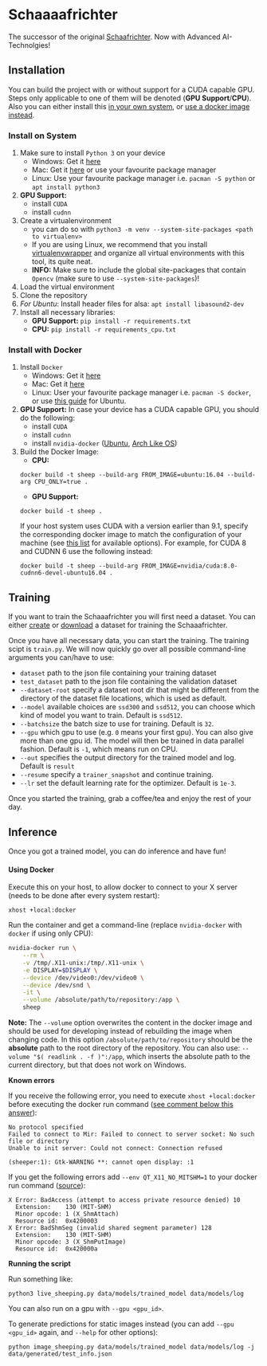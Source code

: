 # Schaaaafrichter

The successor of the original [Schaafrichter](https://github.com/Bartzi/schaafrichter).
Now with Advanced AI-Technolgies!

## Installation

You can build the project with or without support for a CUDA capable GPU.
Steps only applicable to one of them will be denoted (**GPU Support**/**CPU**).
Also you can either install this [in your own system](#install-on-system), or [use a docker image instead](#install-with-docker).

### Install on System

1. Make sure to install `Python 3` on your device
   - Windows: Get it [here](https://www.python.org/downloads/windows/)
   - Mac: Get it [here](https://www.python.org/downloads/mac-osx/) or use
   your favourite package manager
   - Linux: Use your favourite package manager i.e. `pacman -S python` or
   `apt install python3`
2. **GPU Support:**
   - install `CUDA`
   - install `cudnn`
3. Create a virtualenvironment
   - you can do so with `python3 -m venv --system-site-packages <path to virtualenv>`
   - If you are using Linux, we recommend that you install
   [virtualenvwrapper](https://virtualenvwrapper.readthedocs.io/en/latest/)
   and organize all virtual environments with this tool, its quite neat.
   - **INFO:** Make sure to include the global site-packages that contain `Opencv` (make sure to use `--system-site-packages`)!
4. Load the virtual environment
5. Clone the repository
6. *For Ubuntu*: Install header files for alsa: `apt install libasound2-dev`
7. Install all necessary libraries:
   - **GPU Support:** `pip install -r requirements.txt`
   - **CPU:** `pip install -r requirements_cpu.txt`

### Install with Docker

1. Install `Docker`
   - Windows: Get it [here](https://www.docker.com/community-edition)
   - Mac: Get it [here](https://www.docker.com/community-edition)
   - Linux: User your favourite package manager i.e. `pacman -S docker`, or use [this guide](https://docs.docker.com/install/linux/docker-ce/ubuntu/) for Ubuntu.
2. **GPU Support:** In case your device has a CUDA capable GPU, you should do the following:
   - install `CUDA`
   - install `cudnn`
   - install `nvidia-docker` ([Ubuntu](https://gist.github.com/dsdenes/d9c66361df96bce3fca8f1414bb14bce),
  [Arch Like OS](https://aur.archlinux.org/packages/nvidia-docker2/))
3. Build the Docker Image:
   - **CPU:**
   ```
   docker build -t sheep --build-arg FROM_IMAGE=ubuntu:16.04 --build-arg CPU_ONLY=true .
   ```
   - **GPU Support:**
   ```
   docker build -t sheep .
   ```
   If your host system uses CUDA with a version earlier than 9.1, specify the corresponding docker image to match the configuration of your machine (see [this list](https://hub.docker.com/r/nvidia/cuda/) for available options).
   For example, for CUDA 8 and CUDNN 6 use the following instead:
   ```
   docker build -t sheep --build-arg FROM_IMAGE=nvidia/cuda:8.0-cudnn6-devel-ubuntu16.04 .
   ```

## Training

If you want to train the Schaaafrichter you will first need a dataset.
You can either [create](generation/README.md) or [download](data/README.md)
a dataset for training the Schaaafrichter.

Once you have all necessary data, you can start the training.
The training scipt is `train.py`.
We will now quickly go over all possible command-line arguments you can/have to use:
- `dataset` path to the json file containing your training dataset
- `test_dataset` path to the json file containing the validation dataset
- `--dataset-root` specify a dataset root dir that might be different from the directory of the dataset file locations, which is used as default.
- `--model` available choices are `ssd300` and `ssd512`, you can choose which kind of model you want to train. Default is `ssd512`.
- `--batchsize` the batch size to use for training. Default is `32`.
- `--gpu` which gpu to use (e.g. `0` means your first gpu). You can also give more than one gpu id. The model will then be trained in data parallel fashion. Default is `-1`, which means run on CPU.
- `--out` specifies the output directory for the trained model and log. Default is `result`
- `--resume` specify a `trainer_snapshot` and continue training.
- `--lr` set the default learning rate for the optimizer. Default is `1e-3`.

Once you started the training, grab a coffee/tea and enjoy the rest of your day.


## Inference

Once you got a trained model, you can do inference and have fun!

#### Using Docker

Execute this on your host, to allow docker to connect to your X server (needs to be done after every system restart):
```
xhost +local:docker
```

Run the container and get a command-line (replace `nvidia-docker` with `docker` if using only CPU):
```bash
nvidia-docker run \
    --rm \
    -v /tmp/.X11-unix:/tmp/.X11-unix \
    -e DISPLAY=$DISPLAY \
    --device /dev/video0:/dev/video0 \
    --device /dev/snd \
    -it \
    --volume /absolute/path/to/repository:/app \
    sheep
```
**Note:** The `--volume` option overwrites the content in the docker image and should be used for developing instead of rebuilding the image when changing code.
In this option `/absolute/path/to/repository` should be the **absolute** path to the root directory of the repository.
You can also use: `--volume "$( readlink . -f )":/app`, which inserts the absolute path to the current directory, but that does not work on Windows.

**Known errors**

If you receive the following error, you need to execute `xhost +local:docker` before executing the docker run command ([see comment below this answer](https://stackoverflow.com/a/28395350)):
```
No protocol specified
Failed to connect to Mir: Failed to connect to server socket: No such file or directory
Unable to init server: Could not connect: Connection refused

(sheeper:1): Gtk-WARNING **: cannot open display: :1
```

If you get the following errors add `--env QT_X11_NO_MITSHM=1` to your docker run command ([source](https://github.com/unetbootin/unetbootin/issues/66)):
```
X Error: BadAccess (attempt to access private resource denied) 10
  Extension:    130 (MIT-SHM)
  Minor opcode: 1 (X_ShmAttach)
  Resource id:  0x4200003
X Error: BadShmSeg (invalid shared segment parameter) 128
  Extension:    130 (MIT-SHM)
  Minor opcode: 3 (X_ShmPutImage)
  Resource id:  0x420000a
```


**Running the script**

Run something like:
```
python3 live_sheeping.py data/models/trained_model data/models/log
```
You can also run on a gpu with `--gpu <gpu_id>`.

To generate predictions for static images instead (you can add `--gpu <gpu_id>` again, and `--help` for other options):

`python image_sheeping.py data/models/trained_model data/models/log -j data/generated/test_info.json`
